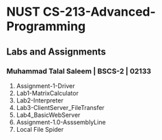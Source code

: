#  NUST CS-213-Advanced-Programming
## Labs and Assignments
### Muhammad Talal Saleem | BSCS-2 | 02133

1. Assignment-1-Driver
2. Lab1-MatrixCalculator
3. Lab2-Interpreter
4. Lab3-ClientServer_FileTransfer
5. Lab4_BasicWebServer
6. Assignment-1.0-AsssemblyLine
7. Local File Spider
